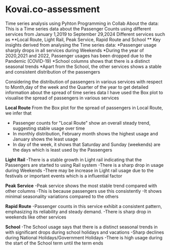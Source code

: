 # Kovai.co-assessment
Time series analysis using Pyhton Programming in Collab
About the data: This is a Time series data about the Passenger Counts using different services from January 1,2019 to September 29,2024
Different services such as **Local Route,	Light Rail,	Peak Service, Rapid Route and	School	**
Key insights derived from analysing the Time series data:
*Passenger usage sharply drops in all services during Weekends
*During the year of 2020,2021 and 2022, Passenger usages has been dropped due to the Pandemic (COVID-19)
*School columns shows that there is a distinct seasonal trends
*Apart from the School, the other services shows a stable and consistent distribution of the passengers

Considering the distribution of passengers in various services with respect  to Month,day of the week and the Quarter of the year to get detailed information about the spread of time series data
I have used the Box plot to visualise the spread of passengers in various services


**Local Route**
From the Box plot for the spread of passengers in Local Route, we infer that
- Passenger counts for "Local Route" show an overall steady trend, suggesting stable usage over time
- In monthly distribution, February month shows the highest usage and January shows the least usage
- In day of the week, it shows that Saturday and Sunday (weekends) are the days which is least used by the Passengers

**Light Rail**
-There is a stable growth in Light rail indicating that the Passengers are started to using Rail system
-There is a sharp drop in usage during Weekends
-There may be increase in Light rail usage due to the festivals or important events which is a influential factor

**Peak Service**
-Peak service shows the most stable trend compared with other columns
-This is because passengers use this consistently
-It shows minimal seasonality variations compared to the others

**Rapid Route**
-Passenger counts in this service exhibit a consistent pattern, emphasizing its reliability and steady demand.
-There is sharp drop in weekends like other services

**School**
-The School usage says that there is a distinct seasonal trends in with significant drops during school holidays and vacations
-Sharp declines during National Holidays/Government Holidays
-There is high usage during the start of the School term until the term ends
